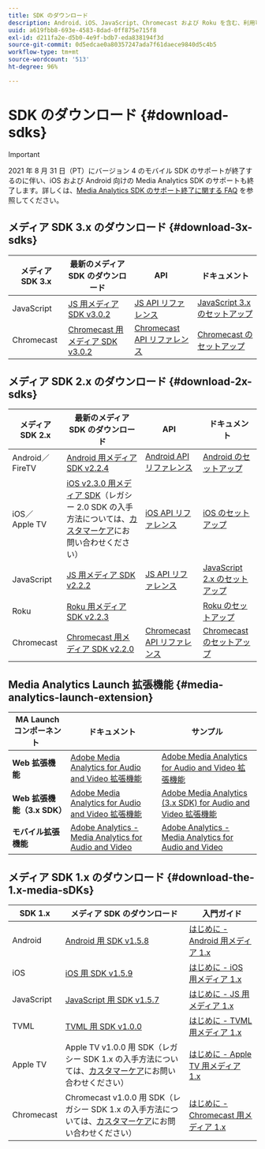 ```yaml
---
title: SDK のダウンロード
description: Android、iOS、JavaScript、Chromecast および Roku を含む、利用可能なプラットフォームの SDK ダウンロードのリンクです。
uuid: a619fbb8-693e-4583-8dad-0ff875e715f8
exl-id: d211fa2e-d5b0-4e9f-bdb7-eda838194f3d
source-git-commit: 0d5edcae0a80357247ada7f61daece9840d5c4b5
workflow-type: tm+mt
source-wordcount: '513'
ht-degree: 96%

---
```


# SDK のダウンロード {#download-sdks}

>[!IMPORTANT]
>
>2021 年 8 月 31 日（PT）にバージョン 4 のモバイル SDK のサポートが終了するのに伴い、iOS および Android 向けの Media Analytics SDK のサポートも終了します。詳しくは、[Media Analytics SDK のサポート終了に関する FAQ](/help/sdk-implement/end-of-support-faqs.md) を参照してください。


## メディア SDK 3.x のダウンロード {#download-3x-sdks}

| メディア SDK 3.x | 最新のメディア SDK のダウンロード |  API   |  ドキュメント  |
| --- | --- | --- | --- |
| JavaScript | [JS 用メディア SDK v3.0.2](https://github.com/Adobe-Marketing-Cloud/media-sdks/releases/tag/js-v3.0.2) | [JS API リファレンス](https://adobe-marketing-cloud.github.io/media-sdks/reference/javascript_3x/index.html) | [JavaScript 3.x のセットアップ](/help/sdk-implement/setup/setup-javascript/set-up-js-3.md) |
| Chromecast | [Chromecast 用メディア SDK v3.0.2](https://github.com/Adobe-Marketing-Cloud/media-sdks/releases/tag/chromecast-v3.0.2) | [Chromecast API リファレンス](https://adobe-marketing-cloud.github.io/media-sdks/reference/chromecast/) | [Chromecast のセットアップ ](/help/sdk-implement/setup/set-up-chromecast.md) |


## メディア SDK 2.x のダウンロード {#download-2x-sdks}

| メディア SDK 2.x | 最新のメディア SDK のダウンロード |  API   |  ドキュメント  |
| --- | --- | --- | --- |
| Android／FireTV | [Android 用メディア SDK v2.2.4](https://github.com/Adobe-Marketing-Cloud/media-sdks/releases/tag/android-v2.2.4) | [Android API リファレンス](https://adobe-marketing-cloud.github.io/media-sdks/reference/android/) | [Android のセットアップ](/help/sdk-implement/setup/set-up-android.md) |
| iOS／Apple TV | [iOS v2.3.0 用メディア SDK](https://github.com/Adobe-Marketing-Cloud/media-sdks/releases/tag/ios-v2.3.0)（レガシー 2.0 SDK の入手方法については、[カスタマーケア](https://helpx.adobe.com/jp/marketing-cloud/contact-support.html)にお問い合わせください） | [iOS API リファレンス](https://adobe-marketing-cloud.github.io/media-sdks/reference/ios/) | [iOS のセットアップ](/help/sdk-implement/setup/set-up-ios.md) |
| JavaScript | [JS 用メディア SDK v2.2.2](https://github.com/Adobe-Marketing-Cloud/media-sdks/releases/tag/js-v2.2.2) | [JS API リファレンス](https://adobe-marketing-cloud.github.io/media-sdks/reference/javascript/) | [JavaScript 2.x のセットアップ](/help/sdk-implement/setup/setup-javascript/set-up-js-2.md) |
| Roku | [Roku 用メディア SDK v2.2.3](https://github.com/Adobe-Marketing-Cloud/media-sdks/releases/tag/roku-v2.2.3) |  | [Roku のセットアップ](/help/sdk-implement/setup/set-up-roku.md) |
| Chromecast | [Chromecast 用メディア SDK v2.2.0](https://github.com/Adobe-Marketing-Cloud/media-sdks/releases/tag/chromecast-v2.2.0) | [Chromecast API リファレンス](https://adobe-marketing-cloud.github.io/media-sdks/reference/chromecast/) | [Chromecast のセットアップ ](/help/sdk-implement/setup/set-up-chromecast.md) |

## Media Analytics Launch 拡張機能 {#media-analytics-launch-extension}

| MA Launch コンポーネント   | ドキュメント | サンプル |
|---|---|---|
| **Web 拡張機能** | [Adobe Media Analytics for Audio and Video 拡張機能](https://experienceleague.adobe.com/docs/launch/using/extensions-ref/adobe-extension/media-analytics-extension/overview.html) | [Adobe Media Analytics for Audio and Video 拡張機能](https://github.com/Adobe-Marketing-Cloud/media-sdks/tree/master/samples/launch/js/2.x) |
| **Web 拡張機能（3.x SDK）** | [Adobe Media Analytics for Audio and Video 拡張機能](https://experienceleague.adobe.com/docs/launch/using/extensions-ref/adobe-extension/media-analytics-3x-extension/overview.html) | [Adobe Media Analytics (3.x SDK) for Audio and Video 拡張機能](https://github.com/Adobe-Marketing-Cloud/media-sdks/tree/master/samples/launch/js/3.x) |
| **モバイル拡張機能** | [Adobe Analytics - Media Analytics for Audio and Video](https://aep-sdks.gitbook.io/docs/using-mobile-extensions/adobe-media-analytics) | [Adobe Analytics - Media Analytics for Audio and Video](https://github.com/Adobe-Marketing-Cloud/media-sdks/tree/master/samples/launch/mobile) |

## メディア SDK 1.x のダウンロード {#download-the-1.x-media-sDKs}

| SDK 1.x |  メディア SDK のダウンロード |  入門ガイド |
| --- | --- | --- |
| Android | [Android 用 SDK v1.5.8](https://github.com/Adobe-Marketing-Cloud/video-heartbeat/releases/tag/android-v1.5.8) | [はじめに - Android 用メディア 1.x](setup/vhl-dev-guide-v15_android.pdf) |
| iOS | [iOS 用 SDK v1.5.9](https://github.com/Adobe-Marketing-Cloud/video-heartbeat/releases/tag/ios-v1.5.9) | [はじめに - iOS 用メディア 1.x](setup/vhl-dev-guide-v15_ios.pdf) |
| JavaScript | [JavaScript 用 SDK v1.5.7](https://github.com/Adobe-Marketing-Cloud/video-heartbeat/releases/tag/js-v1.5.7) | [はじめに - JS 用メディア 1.x](setup/vhl-dev-guide-v15_js.pdf) |
| TVML | [TVML 用 SDK v1.0.0](https://github.com/Adobe-Marketing-Cloud/video-heartbeat/releases/tag/tvml-v1.0.0) | [はじめに - TVML 用メディア 1.x](setup/vhl_tvml.pdf) |
| Apple TV | Apple TV v1.0.0 用 SDK（レガシー SDK 1.x の入手方法については、[カスタマーケア](https://helpx.adobe.com/marketing-cloud/contact-support.html)にお問い合わせください） | [はじめに - Apple TV 用メディア 1.x](setup/vhl-dev-guide-v1x_appletv.pdf) |
| Chromecast | Chromecast v1.0.0 用 SDK（レガシー SDK 1.x の入手方法については、[カスタマーケア](https://helpx.adobe.com/marketing-cloud/contact-support.html)にお問い合わせください） | [はじめに - Chromecast 用メディア 1.x](setup/chromecast_1.x_sdk.pdf) |
